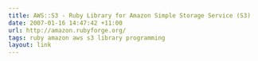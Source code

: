 ```yaml
---
title: AWS::S3 - Ruby Library for Amazon Simple Storage Service (S3)
date: 2007-01-16 14:47:42 +11:00
url: http://amazon.rubyforge.org/
tags: ruby amazon aws s3 library programming
layout: link
---
```

